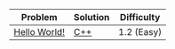 |Problem|Solution|Difficulty|
|---|---|---|
|[Hello World!](https://open.kattis.com/problems/hello)|[C++](/kattis/src/Hello.cpp)|1.2 (Easy)|
